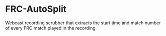 # FRC-AutoSplit
Webcast recording scrubber that extracts the start time and match number of every FRC match played in the recording
